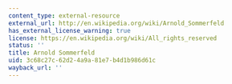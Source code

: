 ```yaml
---
content_type: external-resource
external_url: http://en.wikipedia.org/wiki/Arnold_Sommerfeld
has_external_license_warning: true
license: https://en.wikipedia.org/wiki/All_rights_reserved
status: ''
title: Arnold Sommerfeld
uid: 3c68c27c-62d2-4a9a-81e7-b4d1b986d61c
wayback_url: ''
---
```

